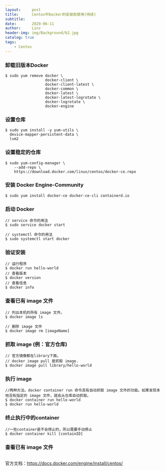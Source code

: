 ```yaml
---
layout:     post
title:      Centos中Docker的安装和使用(待续)
subtitle:   
date:       2020-06-11
author:     Linz
header-img: img/Background/b2.jpg
catalog: true
tags:
    - Centos
---
```



### 卸载旧版本Docker

``` text
$ sudo yum remove docker \
                  docker-client \
                  docker-client-latest \
                  docker-common \
                  docker-latest \
                  docker-latest-logrotate \
                  docker-logrotate \
                  docker-engine
``` 


### 设置仓库
``` text
$ sudo yum install -y yum-utils \
  device-mapper-persistent-data \
  lvm2
```

### 设置稳定的仓库

``` text
$ sudo yum-config-manager \
    --add-repo \
    https://download.docker.com/linux/centos/docker-ce.repo
```


### 安装 Docker Engine-Community

``` text
$ sudo yum install docker-ce docker-ce-cli containerd.io
``` 

### 启动 Docker
``` text
// service 命令的用法
$ sudo service docker start

// systemctl 命令的用法
$ sudo systemctl start docker
``` 

### 验证安装
``` text
// 运行程序
$ docker run hello-world
// 查看版本
$ docker version
// 查看信息
$ docker info
```

### 查看已有 image 文件
``` text
// 列出本机的所有 image 文件。
$ docker image ls

// 删除 image 文件
$ docker image rm [imageName]
```

### 抓取 image (例：官方仓库)
``` text
// 官方镜像都在library下面。
// docker image pull 是抓取 image.
$ docker image pull library/hello-world
```


### 执行 image
``` text
//两种方法。docker container run 命令具有自动抓取 image 文件的功能。如果发现本地没有指定的 image 文件，就会从仓库自动抓取。
$ docker container run hello-world
$ docker run hello-world

```

### 终止执行中的container
``` text
//一些container是不会停止的，所以需要手动停止
$ docker container kill [containID]
```


### 查看已有 image 文件
``` text

```

官方文档：https://docs.docker.com/engine/install/centos/